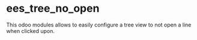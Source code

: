 # ees_tree_no_open
This odoo modules allows to easily configure a tree view to not open a line when clicked upon.
